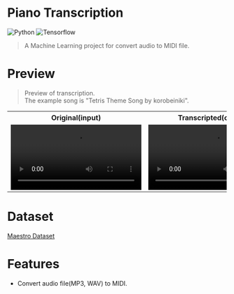 # Piano Transcription
![Python](https://img.shields.io/badge/Python3-3776AB?style=for-the-badge&logo=Python&logoColor=white) ![Tensorflow](https://img.shields.io/badge/Tensorflow-FF6F00?style=for-the-badge&logo=Tensorflow&logoColor=white)

> A Machine Learning project for convert audio to MIDI file.

# Preview

> Preview of transcription.</br>
> The example song is "Tetris Theme Song by korobeiniki".

<div align="center">
  <table>
    <tr align="center">
      <th>Original(input)</th>
      <th>Transcripted(output)</th>
    </tr>
    <tr align="center">
      <td><video src="https://github.com/kuper0201/Piano_Transcription/assets/17348056/aec4244f-75d3-4ccb-b98f-77c416c95398"/></td>
      <td><video src="https://github.com/kuper0201/Piano_Transcription/assets/17348056/47ed6aa7-58a9-4555-9fd9-533e07aa1019"/></td>
    </tr>
  </table>
</div>

# Dataset

[Maestro Dataset](https://magenta.tensorflow.org/datasets/maestro)

# Features
- Convert audio file(MP3, WAV) to MIDI.
